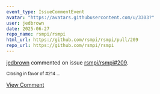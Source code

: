 ```yaml
---
event_type: IssueCommentEvent
avatar: "https://avatars.githubusercontent.com/u/3303?"
user: jedbrown
date: 2025-06-27
repo_name: rsmpi/rsmpi
html_url: https://github.com/rsmpi/rsmpi/pull/209
repo_url: https://github.com/rsmpi/rsmpi
---
```


<a href='https://github.com/jedbrown' target='_blank'>jedbrown</a> commented on issue <a href='https://github.com/rsmpi/rsmpi/pull/209' target='_blank'>rsmpi/rsmpi#209</a>.

<small>Closing in favor of #214 ...</small>

<a href='https://github.com/rsmpi/rsmpi/pull/209' target='_blank'>View Comment</a>